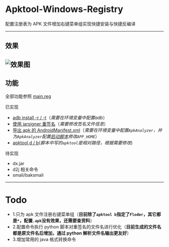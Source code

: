 # Apktool-Windows-Registry

配置注册表为 APK 文件增加右键菜单组实现快捷安装与快捷反编译

***

## 效果
![效果图](https://MaYiFei1995.github.io/img/2021-03-03-1.png)
---

## 功能
全部功能参照 [main.reg](./regs/main.reg)

已实现
- [adb install -r / -t](./regs/AdbHelper.reg)（*需要在环境变量中配置adb*）
- [使用 jarsigner 重签名](./regs/AdbHelper.reg)（*需要修改签名文件信息*）
- [导出 apk 的 AndroidManifest.xml](./regs/Manifest.reg)（*需要在环境变量中配置`ApkAnalyzer`，并为`ApkAnalyzer`配置[启动脚本](./regs/ApkAnalyzer.cmd)修改`APP_HOME`*）
- [apktool d / b](./regs/Apktool.reg)(*脚本中写的`apktool`是相对路径，根据需要修改*)

待实现
- dx.jar
- d2j 相关命令
- smali/baksmali

---

# Todo
- 1.只为 apk 文件注册右键菜单组（**目前除了`apktool b`指定了`Floder`，其它都是`*`，配置`.apk`没有效果，还需要查资料**）
- 2.配置命令执行 python 脚本对重签名的文件名进行优化（**目前生成的文件名都是原文件名后增加，通过 python 解析文件名输出更友好**）
- 3.增加常用的 java 格式转换命令
